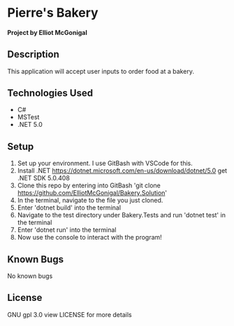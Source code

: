 # Pierre's Bakery
#### Project by Elliot McGonigal
## Description
This application will accept user inputs to order food at a bakery. 
## Technologies Used
* C#
* MSTest
* .NET 5.0
## Setup
1. Set up your environment. I use GitBash with VSCode for this. 
2. Install .NET https://dotnet.microsoft.com/en-us/download/dotnet/5.0 get .NET SDK 5.0.408
3. Clone this repo by entering into GitBash 'git clone https://github.com/ElliotMcGonigal/Bakery.Solution'
4. In the terminal, navigate to the file you just cloned.
5. Enter 'dotnet build' into the terminal
6. Navigate to the test directory under Bakery.Tests and run 'dotnet test' in the terminal
6. Enter 'dotnet run' into the terminal
7. Now use the console to interact with the program!
## Known Bugs
No known bugs
## License
GNU gpl 3.0 view LICENSE for more details